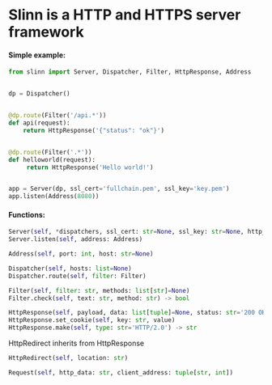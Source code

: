 # Slinn is a HTTP and HTTPS server framework

#### Simple example:
```python
from slinn import Server, Dispatcher, Filter, HttpResponse, Address


dp = Dispatcher()


@dp.route(Filter('/api.*'))
def api(request):
    return HttpResponse('{"status": "ok"}')


@dp.route(Filter('.*'))
def helloworld(request):
     return HttpResponse('Hello world!')


app = Server(dp, ssl_cert='fullchain.pem', ssl_key='key.pem')
app.listen(Address(8080))

```

#### Functions:
```python
Server(self, *dispatchers, ssl_cert: str=None, ssl_key: str=None, http_ver: str='2.0')
Server.listen(self, address: Address)
```

```python
Address(self, port: int, host: str=None)
```

```python
Dispatcher(self, hosts: list=None)
Dispatcher.route(self, filter: Filter)
```

```python
Filter(self, filter: str, methods: list[str]=None)
Filter.check(self, text: str, method: str) -> bool
```

```python
HttpResponse(self, payload, data: list[tuple]=None, status: str='200 OK', content_type: str='text/plain')
HttpResponse.set_cookie(self, key: str, value)
HttpResponse.make(self, type: str='HTTP/2.0') -> str
```

HttpRedirect inherits from HttpResponse
```python
HttpRedirect(self, location: str)
```

```python
Request(self, http_data: str, client_address: tuple[str, int])
```
